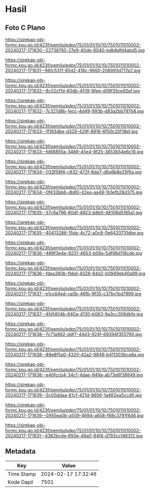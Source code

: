 # Hasil

## Foto C Plano

https://sirekap-obj-formc.kpu.go.id/423f/pemilu/pdpr/75/01/01/10/10/7501011010002-20240217-171630--22738765-27e9-40de-8040-bdb6dfd4abd5.jpg

https://sirekap-obj-formc.kpu.go.id/423f/pemilu/pdpr/75/01/01/10/10/7501011010002-20240217-171631--96fc5311-85d2-418c-9660-208993d717e2.jpg

https://sirekap-obj-formc.kpu.go.id/423f/pemilu/pdpr/75/01/01/10/10/7501011010002-20240217-171632--8c52cf1d-60db-4519-8fee-d09f35ce92ef.jpg

https://sirekap-obj-formc.kpu.go.id/423f/pemilu/pdpr/75/01/01/10/10/7501011010002-20240217-171632--7c321d8b-1ecc-4d49-993b-d83a2bb797b8.jpg

https://sirekap-obj-formc.kpu.go.id/423f/pemilu/pdpr/75/01/01/10/10/7501011010002-20240217-171633--1f183dbe-d329-429f-8916-6f50c20f18ef.jpg

https://sirekap-obj-formc.kpu.go.id/423f/pemilu/pdpr/75/01/01/10/10/7501011010002-20240217-171633--fd68855a-3488-45e4-8f25-3853b54e6c18.jpg

https://sirekap-obj-formc.kpu.go.id/423f/pemilu/pdpr/75/01/01/10/10/7501011010002-20240217-171634--033f58f4-c832-472f-8da7-d6a6b8e25f6a.jpg

https://sirekap-obj-formc.kpu.go.id/423f/pemilu/pdpr/75/01/01/10/10/7501011010002-20240217-171634--0f433bb6-db80-42ea-aa49-1b1efb28d375.jpg

https://sirekap-obj-formc.kpu.go.id/423f/pemilu/pdpr/75/01/01/10/10/7501011010002-20240217-171635--37c6a796-60df-4923-b8b0-48108d5185a1.jpg

https://sirekap-obj-formc.kpu.go.id/423f/pemilu/pdpr/75/01/01/10/10/7501011010002-20240217-171635--40413286-15da-4c72-a0c8-0e6420731dbe.jpg

https://sirekap-obj-formc.kpu.go.id/423f/pemilu/pdpr/75/01/01/10/10/7501011010002-20240217-171636--489f3e4e-9231-4653-b08a-5df98d118cde.jpg

https://sirekap-obj-formc.kpu.go.id/423f/pemilu/pdpr/75/01/01/10/10/7501011010002-20240217-171636--fdea380b-fbbd-4028-84d2-b0949eb40a99.jpg

https://sirekap-obj-formc.kpu.go.id/423f/pemilu/pdpr/75/01/01/10/10/7501011010002-20240217-171637--e1cc64ed-ca0b-46fb-9f35-c37bc1bd7999.jpg

https://sirekap-obj-formc.kpu.go.id/423f/pemilu/pdpr/75/01/01/10/10/7501011010002-20240217-171637--4fd1404b-840a-4130-b063-9a3cc308dbfe.jpg

https://sirekap-obj-formc.kpu.go.id/423f/pemilu/pdpr/75/01/01/10/10/7501011010002-20240217-171638--7c71a962-ddf7-44d3-924f-69394f355760.jpg

https://sirekap-obj-formc.kpu.go.id/423f/pemilu/pdpr/75/01/01/10/10/7501011010002-20240217-171638--89e8f5a0-4320-42a2-9849-b411303bca8a.jpg

https://sirekap-obj-formc.kpu.go.id/423f/pemilu/pdpr/75/01/01/10/10/7501011010002-20240217-171638--e40fccb4-34c1-4dae-949a-ab73e6f38849.jpg

https://sirekap-obj-formc.kpu.go.id/423f/pemilu/pdpr/75/01/01/10/10/7501011010002-20240217-171639--3c00ddaa-61cf-421d-9656-1a462ea5ccd0.jpg

https://sirekap-obj-formc.kpu.go.id/423f/pemilu/pdpr/75/01/01/10/10/7501011010002-20240217-171639--0955ea0b-a509-4694-a658-f68c3791f846.jpg

https://sirekap-obj-formc.kpu.go.id/423f/pemilu/pdpr/75/01/01/10/10/7501011010002-20240217-171631--4362bcde-650e-49a0-84f4-d793cc146312.jpg


## Metadata

| Key        | Value               |
| ---------- | ------------------- |
| Time Stamp | 2024-02-17 17:32:46 |
| Kode Dapil | 7501                |



